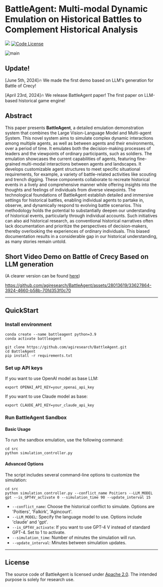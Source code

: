 # BattleAgent: Multi-modal Dynamic Emulation on Historical Battles to Complement Historical Analysis

<a href='https://arxiv.org/abs/2404.15532'><img src='https://img.shields.io/badge/Paper-PDF-red'></a> 
[![Code License](https://img.shields.io/badge/Code%20License-Apache_2.0-green.svg)](https://github.com/agiresearch/BattleAgent/blob/main/LICENSE)



<img align="center" alt="main" src="https://github.com/agiresearch/BattleAgent/assets/28013619/cd84e205-469b-465a-8c77-021a55a64498">

## Update!

[June 5th, 2024]🔥 We made the first demo based on LLM's generation for Battle of Crecy!

[April 23rd, 2024]🔥 We release BattleAgent paper! The first paper on LLM-based historical game engine!


## Abstract
This paper presents **BattleAgent**, a detailed emulation demonstration system that combines the Large Vision-Language Model and Multi-agent System. This novel system aims to simulate complex dynamic interactions among multiple agents, as well as between agents and their environments, over a period of time. It emulates both the decision-making processes of leaders and the viewpoints of ordinary participants, such as soldiers. The emulation showcases the current capabilities of agents, featuring fine-grained multi-modal interactions between agents and landscapes. It develops customizable agent structures to meet specific situational requirements, for example, a variety of battle-related activities like scouting and trench digging. These components collaborate to recreate historical events in a lively and comprehensive manner while offering insights into the thoughts and feelings of individuals from diverse viewpoints. The technological foundations of BattleAgent establish detailed and immersive settings for historical battles, enabling individual agents to partake in, observe, and dynamically respond to evolving battle scenarios. This methodology holds the potential to substantially deepen our understanding of historical events, particularly through individual accounts. Such initiatives can also aid historical research, as conventional historical narratives often lack documentation and prioritize the perspectives of decision-makers, thereby overlooking the experiences of ordinary individuals. This biased documentation results in a considerable gap in our historical understanding, as many stories remain untold. 

## Short Video Demo on Battle of Crecy Based on LLM generation

(A clearer version can be found [here](https://drive.google.com/file/d/1lFGz0ujeHHRz4FsqX8TmIjdZODupVwwp/view?usp=sharing))

https://github.com/agiresearch/BattleAgent/assets/28013619/33627864-3924-4660-b58b-70fd353f0c70


--------------------

## QuickStart
### Install environment
```
conda create --name battleagent python=3.9
conda activate battleagent

git clone https://github.com/agiresearch/BattleAgent.git
cd BattleAgent
pip install -r requirements.txt
```

### Set up API keys
If you want to use OpenAI model as base LLM:
```
export OPENAI_API_KEY=your_openai_api_key
```

If you want to use Claude model as base:
```
export CLAUDE_API_KEY=your_claude_api_key
```
### Run BattleAgent Sandbox
#### Basic Usage

To run the sandbox emulation, use the following command:

```
cd src
python simulation_controller.py
```

#### Advanced Options

The script includes several command-line options to customize the simulation:

```
cd src
python simulation_controller.py --conflict_name Poitiers --LLM_MODEL gpt --is_GPT4V_activate 0 --simulation_time 90 --update_interval 15
```

- `--conflict_name`: Choose the historical conflict to simulate. Options are 'Poitiers', 'Falkirk', 'Agincourt'.
- `--LLM_MODEL`: Specify the language model to use. Options include 'claude' and 'gpt'.
- `--is_GPT4V_activate`: If you want to use GPT-4 V instead of standard GPT-4. Set to 1 to activate.
- `--simulation_time`: Number of minutes the simulation will run.
- `--update_interval`: Minutes between simulation updates.

--------------------

## License
The source code of BattleAgent is licensed under [Apache 2.0](https://github.com/casmlab/NPHardEval/blob/main/LICENSE). The intended purpose is solely for research use.


